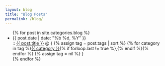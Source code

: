 ```yaml
---
layout: blog
title: "Blog Posts"
permalink: /blog/
---
```


<ul class="posts">
    {% for post in site.categories.blog %}
        <li>
            <div>{{ post.date | date: "%b %d, %Y" }}</div>
            ::
            <a class="post-link" href="{{ site.baseurl }}{{ post.url }}">{{ post.title }}</a>
            @ {
            {% assign tag = post.tags | sort %}
            {% for category in tag %}<span><a href="{{ site.baseurl }}category/#{{ category }}" class="reserved">{{ category }}</a>{% if forloop.last != true %},{% endif %}</span>{% endfor %}
            {% assign tag = nil %}
            }
        </li>
    {% endfor %}
</ul>
